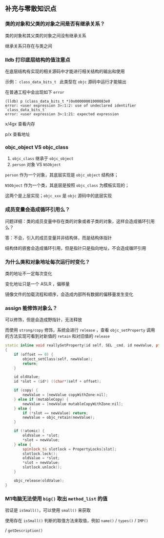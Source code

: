 ## 补充与零散知识点

### 类的对象和父类的对象之间是否有继承关系？

类的对象和其父类的对象之间没有继承关系

继承关系只存在与类之间



### lldb 打印底层结构的值注意点

在底层结构有实现的相关源码中才能进行相关结构的输出和使用

示例： `class_data_bits_t ` 此类型在 `objc` 源码中运行才能输出

在普通工程中会出现如下 `error`

```shell
(lldb) p (class_data_bits_t *)0x00000001000083e0
error: <user expression 3>:1:2: use of undeclared identifier `class_data_bits_t`
error: <user expression 3>:1:21: expected expression

```



x/4gx 查看内存

p/x 查看地址



### objc_object VS objc_class

1. `objc_class` 继承于 `objc_object`
2. `person` 对象 VS `NSObject` 

`person` 作为一个对象，其底层实现是 `objc_object` 结构体；

`NSObject` 作为一个类，其底层是按照 `objc_class` 为模板实现的；

这两个是上层实现；`objc_xxx` 是 `objc` 源码中的底层实现



### 成员变量会造成循环引用么？

问题详细：类的成员变量中存在类的对象或者子类的对象，这样会造成循环引用么？

答：不会，引入的成员变量并非结构体，而是结构体指针

结构体的嵌套会造成循环引用，但是指针只是指向地址，不会造成循环引用



### 为什么类和对象地址每次运行时变化？

类的地址不一定每次变化

变化地址只是一个 ASLR ，偏移量 

镜像文件的加载流程和顺序，会造成内部所有数据的偏移量发生变化



### assign 能修饰对象么？

可以修饰，但是会造成野指针，无法释放

而使用 `strong/copy`  修饰，系统会进行 `release` ，查看 `objc_setProperty` 调用的方法实现可看到对新值的 `retain` 和对旧值的 `release` 

```C++
static inline void reallySetProperty(id self, SEL _cmd, id newValue, ptrdiff_t offset, bool atomic, bool copy, bool mutableCopy)
{
    if (offset == 0) {
        object_setClass(self, newValue);
        return;
    }

    id oldValue;
    id *slot = (id*) ((char*)self + offset);

    if (copy) {
        newValue = [newValue copyWithZone:nil];
    } else if (mutableCopy) {
        newValue = [newValue mutableCopyWithZone:nil];
    } else {
        if (*slot == newValue) return;
        newValue = objc_retain(newValue);
    }

    if (!atomic) {
        oldValue = *slot;
        *slot = newValue;
    } else {
        spinlock_t& slotlock = PropertyLocks[slot];
        slotlock.lock();
        oldValue = *slot;
        *slot = newValue;        
        slotlock.unlock();
    }

    objc_release(oldValue);
}
```



### M1电脑无法使用 `big()` 取出 `method_list` 的值

验证是 `isSmall()`，可以使用 `small()` 来获取

使用存在  `isSmall()` 判断的取值方法来取值，例如 `name()` / `types()` / `IMP()` 

/ `getDescription()` 
